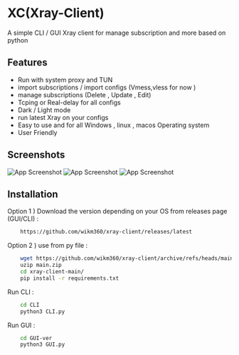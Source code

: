 
# XC(Xray-Client)

A simple CLI / GUI Xray client for manage subscription and more based on python


## Features
- Run with system proxy and TUN
- import subscriptions / import configs (Vmess,vless for now )
- manage subscriptions (Delete , Update , Edit)
- Tcping or Real-delay for all configs
- Dark / Light mode
- run latest Xray on your configs
- Easy to use and for all Windows , linux , macos Operating  system
- User Friendly


## Screenshots

![App Screenshot](https://github.com/wikm360/xray-client/blob/dev/screenshot/1.png?raw=true)
![App Screenshot](https://github.com/wikm360/xray-client/blob/dev/screenshot/2.png?raw=true)
![App Screenshot](https://github.com/wikm360/xray-client/blob/dev/screenshot/3.png?raw=true)


## Installation


Option 1 ) Download the version depending on your OS from releases page (GUI/CLI) :

```bash
    https://github.com/wikm360/xray-client/releases/latest
```

Option 2 ) use from py file :

```bash
    wget https://github.com/wikm360/xray-client/archive/refs/heads/main.zip
    uzip main.zip
    cd xray-client-main/
    pip install -r requirements.txt

```
Run CLI :
```bash
    cd CLI
    python3 CLI.py

```
Run GUI :
```bash
    cd GUI-ver
    python3 GUI.py

```
